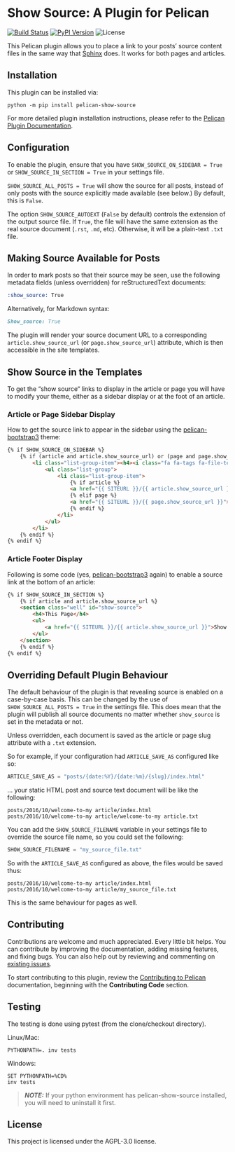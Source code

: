 Show Source: A Plugin for Pelican
=================================

[![Build Status](https://img.shields.io/github/workflow/status/pelican-plugins/show-source/build)](https://github.com/pelican-plugins/show-source/actions)
[![PyPI Version](https://img.shields.io/pypi/v/pelican-show-source)](https://pypi.org/project/pelican-show-source/)
![License](https://img.shields.io/pypi/l/pelican-show-source?color=blue)

This Pelican plugin allows you to place a link to your posts’ source content files in the same way that [Sphinx][] does. It works for both pages and articles.

Installation
------------

This plugin can be installed via:

    python -m pip install pelican-show-source

For more detailed plugin installation instructions, please refer to the [Pelican Plugin Documentation][].

Configuration
-------------

To enable the plugin, ensure that you have `SHOW_SOURCE_ON_SIDEBAR = True` or `SHOW_SOURCE_IN_SECTION = True` in your settings file.

`SHOW_SOURCE_ALL_POSTS = True` will show the source for all posts, instead of only posts with the source explicitly made available (see below.) By default, this is `False`.

The option `SHOW_SOURCE_AUTOEXT` (`False` by default) controls the extension of the output source file. If `True`, the file will have the same extension as the real source document (`.rst`, `.md`, etc). Otherwise, it will be a plain-text `.txt` file.

Making Source Available for Posts
---------------------------------

In order to mark posts so that their source may be seen, use the following metadata fields (unless overridden) for reStructuredText documents:

```rst
:show_source: True
```

Alternatively, for Markdown syntax:

```markdown
Show_source: True
```

The plugin will render your source document URL to a corresponding `article.show_source_url` (or `page.show_source_url`) attribute, which is then accessible in the site templates.

Show Source in the Templates
----------------------------

To get the “show source“ links to display in the article or page you will have to modify your theme, either as a sidebar display or at the foot of an article.

### Article or Page Sidebar Display

How to get the source link to appear in the sidebar using the [pelican-bootstrap3][] theme:

```html
{% if SHOW_SOURCE_ON_SIDEBAR %}
    {% if (article and article.show_source_url) or (page and page.show_source_url) %}
        <li class="list-group-item"><h4><i class="fa fa-tags fa-file-text"></i><span class="icon-label">This Page</span></h4>
            <ul class="list-group">
                <li class="list-group-item">
                    {% if article %}
                    <a href="{{ SITEURL }}/{{ article.show_source_url }}">Show source</a>
                    {% elif page %}
                    <a href="{{ SITEURL }}/{{ page.show_source_url }}">Show source</a>
                    {% endif %}
                </li>
            </ul>
        </li>
    {% endif %}
{% endif %}
```

### Article Footer Display

Following is some code (yes, [pelican-bootstrap3][] again) to enable a source link at the bottom of an article:

```html
{% if SHOW_SOURCE_IN_SECTION %}
    {% if article and article.show_source_url %}
    <section class="well" id="show-source">
        <h4>This Page</h4>
        <ul>
            <a href="{{ SITEURL }}/{{ article.show_source_url }}">Show source</a>
        </ul>
    </section>
    {% endif %}
{% endif %}
```

Overriding Default Plugin Behaviour
-----------------------------------

The default behaviour of the plugin is that revealing source is enabled on a case-by-case basis. This can be changed by the use of `SHOW_SOURCE_ALL_POSTS = True` in the settings file. This does mean that the plugin will publish all source documents no matter whether `show_source` is set in the metadata or not.

Unless overridden, each document is saved as the article or page slug attribute with a `.txt` extension.

So for example, if your configuration had `ARTICLE_SAVE_AS` configured like so:

```python
ARTICLE_SAVE_AS = "posts/{date:%Y}/{date:%m}/{slug}/index.html"
```

… your static HTML post and source text document will be like the following:

```text
posts/2016/10/welcome-to-my article/index.html
posts/2016/10/welcome-to-my article/welcome-to-my article.txt
```

You can add the `SHOW_SOURCE_FILENAME` variable in your settings file to override the source file name, so you could set the following:

```python
SHOW_SOURCE_FILENAME = "my_source_file.txt"
```

So with the `ARTICLE_SAVE_AS` configured as above, the files would be saved
thus:

```text
posts/2016/10/welcome-to-my article/index.html
posts/2016/10/welcome-to-my article/my_source_file.txt
```

This is the same behaviour for pages as well.

Contributing
------------

Contributions are welcome and much appreciated. Every little bit helps. You can contribute by improving the documentation, adding missing features, and fixing bugs. You can also help out by reviewing and commenting on [existing issues][].

To start contributing to this plugin, review the [Contributing to Pelican][] documentation, beginning with the **Contributing Code** section.

[existing issues]: https://github.com/pelican-plugins/show-source/issues
[Contributing to Pelican]: https://docs.getpelican.com/en/latest/contribute.html

Testing
-------

The testing is done using pytest (from the clone/checkout directory).

Linux/Mac:
```shell
PYTHONPATH=. inv tests
```
Windows:
```dos
SET PYTHONPATH=%CD%
inv tests
```

> **_NOTE:_** If your python environment has pelican-show-source installed, you will need to uninstall it first.

License
-------

This project is licensed under the AGPL-3.0 license.


[Pelican Plugin Documentation]: https://docs.getpelican.com/en/latest/plugins.html
[Sphinx]: https://www.sphinx-doc.org/
[pelican-bootstrap3]: https://github.com/getpelican/pelican-themes/tree/master/pelican-bootstrap3
